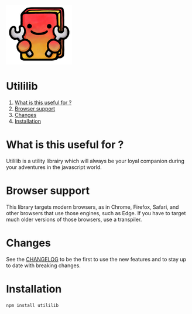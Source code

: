 ![Logo](/static/logo.png?raw=true)

# Utililib

1. [What is this useful for ?](#what-is-this-useful-for-)
3. [Browser support](#browser-support)
2. [Changes](#changes)
4. [Installation](#installation)

# What is this useful for ?

Utililib is a utility librairy which will always be your loyal companion during your adventures in the javascript world.

# Browser support

This library targets modern browsers, as in Chrome, Firefox, Safari, and other browsers that use those engines, such as Edge. If you have to target much older versions of those browsers, use a transpiler.

# Changes

See the [CHANGELOG](CHANGELOG.md) to be the first to use the new features and to stay up to date with breaking changes.

# Installation

```sh
npm install utililib
```

